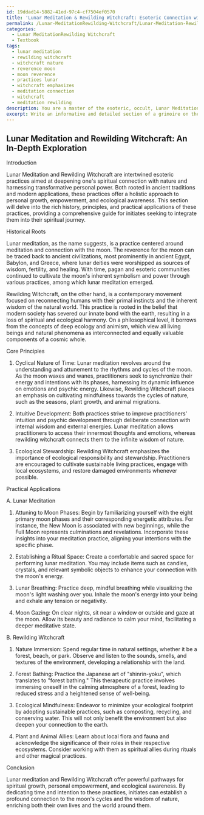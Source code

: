 ```yaml
---
id: 19ddad14-5882-41ed-97c4-cf7504ef0570
title: 'Lunar Meditation & Rewilding Witchcraft: Esoteric Connection with Nature'
permalink: /Lunar-MeditationRewilding-Witchcraft/Lunar-Meditation-Rewilding-Witchcraft-Esoteric-Connection-with-Nature/
categories:
  - Lunar MeditationRewilding Witchcraft
  - Textbook
tags:
  - lunar meditation
  - rewilding witchcraft
  - witchcraft nature
  - reverence moon
  - moon reverence
  - practices lunar
  - witchcraft emphasizes
  - meditation connection
  - witchcraft
  - meditation rewilding
description: You are a master of the esoteric, occult, Lunar MeditationRewilding Witchcraft and education, you have written many textbooks on the subject in ways that provide students with rich and deep understanding of the subject. You are being asked to write textbook-like sections on a topic and you do it with full context, explainability, and reliability in accuracy to the true facts of the topic at hand, in a textbook style that a student would easily be able to learn from, in a rich, engaging, and contextual way. Always include relevant context (such as formulas and history), related concepts, and in a way that someone can gain deep insights from.
excerpt: Write an informative and detailed section of a grimoire on the topic of Lunar Meditation and Rewilding Witchcraft, discussing the history, principles, and practical applications of these practices. Include guidance for initiates on how to effectively perform Lunar Meditation and incorporate Rewilding Witchcraft into their spiritual practice for personal growth and connection with nature.
---
```


## Lunar Meditation and Rewilding Witchcraft: An In-Depth Exploration

Introduction

Lunar Meditation and Rewilding Witchcraft are intertwined esoteric practices aimed at deepening one's spiritual connection with nature and harnessing transformative personal power. Both rooted in ancient traditions and modern applications, these practices offer a holistic approach to personal growth, empowerment, and ecological awareness. This section will delve into the rich history, principles, and practical applications of these practices, providing a comprehensive guide for initiates seeking to integrate them into their spiritual journey.

Historical Roots

Lunar meditation, as the name suggests, is a practice centered around meditation and connection with the moon. The reverence for the moon can be traced back to ancient civilizations, most prominently in ancient Egypt, Babylon, and Greece, where lunar deities were worshipped as sources of wisdom, fertility, and healing. With time, pagan and esoteric communities continued to cultivate the moon's inherent symbolism and power through various practices, among which lunar meditation emerged.

Rewilding Witchcraft, on the other hand, is a contemporary movement focused on reconnecting humans with their primal instincts and the inherent wisdom of the natural world. This practice is rooted in the belief that modern society has severed our innate bond with the earth, resulting in a loss of spiritual and ecological harmony. On a philosophical level, it borrows from the concepts of deep ecology and animism, which view all living beings and natural phenomena as interconnected and equally valuable components of a cosmic whole.

Core Principles

1. Cyclical Nature of Time: Lunar meditation revolves around the understanding and attunement to the rhythms and cycles of the moon. As the moon waxes and wanes, practitioners seek to synchronize their energy and intentions with its phases, harnessing its dynamic influence on emotions and psychic energy. Likewise, Rewilding Witchcraft places an emphasis on cultivating mindfulness towards the cycles of nature, such as the seasons, plant growth, and animal migrations.

2. Intuitive Development: Both practices strive to improve practitioners' intuition and psychic development through deliberate connection with internal wisdom and external energies. Lunar meditation allows practitioners to access their innermost thoughts and emotions, whereas rewilding witchcraft connects them to the infinite wisdom of nature.

3. Ecological Stewardship: Rewilding Witchcraft emphasizes the importance of ecological responsibility and stewardship. Practitioners are encouraged to cultivate sustainable living practices, engage with local ecosystems, and restore damaged environments whenever possible.

Practical Applications

A. Lunar Meditation

1. Attuning to Moon Phases: Begin by familiarizing yourself with the eight primary moon phases and their corresponding energetic attributes. For instance, the New Moon is associated with new beginnings, while the Full Moon represents culminations and revelations. Incorporate these insights into your meditation practice, aligning your intentions with the specific phase.

2. Establishing a Ritual Space: Create a comfortable and sacred space for performing lunar meditation. You may include items such as candles, crystals, and relevant symbolic objects to enhance your connection with the moon's energy.

3. Lunar Breathing: Practice deep, mindful breathing while visualizing the moon's light washing over you. Inhale the moon's energy into your being and exhale any tension or negativity.

4. Moon Gazing: On clear nights, sit near a window or outside and gaze at the moon. Allow its beauty and radiance to calm your mind, facilitating a deeper meditative state.

B. Rewilding Witchcraft

1. Nature Immersion: Spend regular time in natural settings, whether it be a forest, beach, or park. Observe and listen to the sounds, smells, and textures of the environment, developing a relationship with the land.

2. Forest Bathing: Practice the Japanese art of "shinrin-yoku", which translates to "forest bathing." This therapeutic practice involves immersing oneself in the calming atmosphere of a forest, leading to reduced stress and a heightened sense of well-being.

3. Ecological Mindfulness: Endeavor to minimize your ecological footprint by adopting sustainable practices, such as composting, recycling, and conserving water. This will not only benefit the environment but also deepen your connection to the earth.

4. Plant and Animal Allies: Learn about local flora and fauna and acknowledge the significance of their roles in their respective ecosystems. Consider working with them as spiritual allies during rituals and other magical practices.

Conclusion

Lunar meditation and Rewilding Witchcraft offer powerful pathways for spiritual growth, personal empowerment, and ecological awareness. By dedicating time and intention to these practices, initiates can establish a profound connection to the moon's cycles and the wisdom of nature, enriching both their own lives and the world around them.
